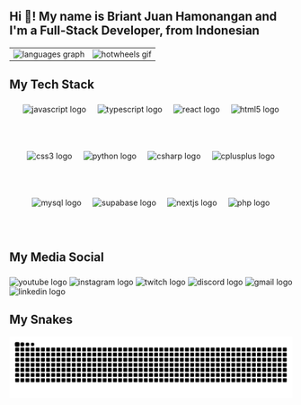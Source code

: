 <h2 align="left">Hi 👋! My name is Briant Juan Hamonangan and I'm a Full-Stack Developer, from Indonesian</h2>

<table>
  <tr>
    <td>
      <img src="https://github-readme-stats.vercel.app/api/top-langs?username=brynjuan&locale=en&hide_title=true&layout=compact&card_width=800&langs_count=5&theme=vue&hide_border=true" height="200" alt="languages graph" />
    </td>
    <td>
      <img src="https://media2.giphy.com/media/v1.Y2lkPWVjZjA1ZTQ3ZGhhazFuMjd4bnV3YTN5ZnBlcWI0ZXJtMmd4YWFiYjFpdWhhejAzYSZlcD12MV9naWZzX3NlYXJjaCZjdD1n/y2mGO5ETLEOkTkVdgA/giphy.webp" height="200" alt="hotwheels gif" />
    </td>
  </tr>
</table>

###


<h2 align="left">My Tech Stack</h2>

###

<div style="display: flex; flex-wrap: wrap; justify-content: center; gap: 20px;">
  <img src="https://cdn.jsdelivr.net/gh/devicons/devicon/icons/javascript/javascript-original.svg" height="63" alt="javascript logo" />
  <img src="https://cdn.jsdelivr.net/gh/devicons/devicon/icons/typescript/typescript-original.svg" height="63" alt="typescript logo" />
  <img src="https://cdn.jsdelivr.net/gh/devicons/devicon/icons/react/react-original.svg" height="63" alt="react logo" />
  <img src="https://cdn.jsdelivr.net/gh/devicons/devicon/icons/html5/html5-original.svg" height="63" alt="html5 logo" />
  <img src="https://cdn.jsdelivr.net/gh/devicons/devicon/icons/css3/css3-original.svg" height="63" alt="css3 logo" />
  <img src="https://cdn.jsdelivr.net/gh/devicons/devicon/icons/python/python-original.svg" height="63" alt="python logo" />
  <img src="https://cdn.jsdelivr.net/gh/devicons/devicon/icons/csharp/csharp-original.svg" height="63" alt="csharp logo" />
  <img src="https://cdn.simpleicons.org/c++/00599C" height="63" alt="cplusplus logo" />
  <img src="https://skillicons.dev/icons?i=mysql" height="63" alt="mysql logo" />
  <img src="https://cdn.simpleicons.org/supabase/3ECF8E" height="63" alt="supabase logo" />
  <img src="https://cdn.simpleicons.org/nextdotjs/000000" height="63" alt="nextjs logo" />
  <img src="https://cdn.simpleicons.org/php/777BB4" height="63" alt="php logo" />
</div>

###

<h2 align="left">My Media Social</h2>

###

<div align="left">
  <img src="https://img.shields.io/static/v1?message=Youtube&logo=youtube&label=&color=FF0000&logoColor=white&labelColor=&style=for-the-badge" height="35" alt="youtube logo"  />
  <img src="https://img.shields.io/static/v1?message=Instagram&logo=instagram&label=&color=E4405F&logoColor=white&labelColor=&style=for-the-badge" height="35" alt="instagram logo"  />
  <img src="https://img.shields.io/static/v1?message=Twitch&logo=twitch&label=&color=9146FF&logoColor=white&labelColor=&style=for-the-badge" height="35" alt="twitch logo"  />
  <img src="https://img.shields.io/static/v1?message=Discord&logo=discord&label=&color=7289DA&logoColor=white&labelColor=&style=for-the-badge" height="35" alt="discord logo"  />
  <img src="https://img.shields.io/static/v1?message=Gmail&logo=gmail&label=&color=D14836&logoColor=white&labelColor=&style=for-the-badge" height="35" alt="gmail logo"  />
  <img src="https://img.shields.io/static/v1?message=LinkedIn&logo=linkedin&label=&color=0077B5&logoColor=white&labelColor=&style=for-the-badge" height="35" alt="linkedin logo"  />
</div>

###

<h2 align="left">My Snakes</h2>
<img src="https://raw.githubusercontent.com/brynjuan/brynjuan/output/snake.svg" alt="Snake animation" />

###